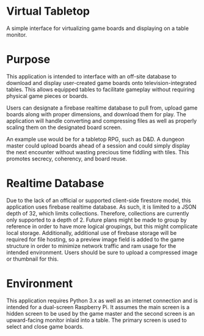 # Virtual Tabletop
A simple interface for virtualizing game boards and displaying on a table monitor.

# Purpose
This application is intended to interface with an off-site database to download and display user-created game boards onto television-integrated tables. This allows equipped tables to facilitate gameplay without requiring physical game pieces or boards.

Users can designate a firebase realtime database to pull from, upload game boards along with proper dimensions, and download them for play. The application will handle converting and compressing files as well as properly scaling them on the designated board screen.

An example use would be for a tabletop RPG, such as D&D. A dungeon master could upload boards ahead of a session and could simply display the next encounter without wasting precious time fiddling with tiles. This promotes secrecy, coherency, and board reuse.

# Realtime Database
Due to the lack of an official or supported client-side firestore model, this application uses firebase realtime database. As such, it is limited to a JSON depth of 32, which limits collections. Therefore, collections are currently only supported to a depth of 2. Future plans might be made to group by reference in order to have more logical groupings, but this might complicate local storage. Additionally, additional use of firebase storage will be required for file hosting, so a preview image field is added to the game structure in order to minimize network traffic and ram usage for the intended environment. Users should be sure to upload a compressed image or thumbnail for this.

# Environment
This application requires Python 3.x as well as an internet connection and is intended for a dual-screen Raspberry Pi. It assumes the main screen is a hidden screen to be used by the game master and the second screen is an upward-facing monitor inlaid into a table. The primary screen is used to select and close game boards.
